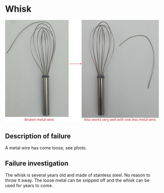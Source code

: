# Whisk
![](figures/overview.png)

## Description of failure
A metal wire has come loose, see photo.

## Failure investigation
The whisk is several years old and made of stainless steel. No reason to throw it away. The loose metal can be snipped off and the whisk can be used for years to come.